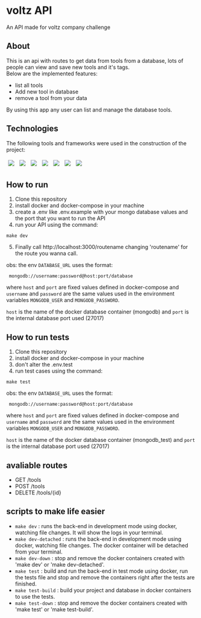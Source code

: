 # voltz API

An API made for voltz company challenge

## About

This is an api with routes to get data from tools from a database, lots of people can view and save new tools and it's tags.\
Below are the implemented features:

- list all tools
- Add new tool in database
- remove a tool from your data

By using this app any user can list and manage the database tools.

## Technologies

The following tools and frameworks were used in the construction of the project:<br>

<p>
  <img style='margin: 5px;' src='https://img.shields.io/badge/Node.js-339933?style=for-the-badge&logo=nodedotjs&logoColor=white'>
  <img style='margin: 5px;' src='https://img.shields.io/badge/TypeScript-007ACC?style=for-the-badge&logo=typescript&logoColor=whiteE'>
  <img style='margin: 5px;' src='https://img.shields.io/badge/MongoDB-4EA94B?style=for-the-badge&logo=mongodb&logoColor=white'>
  <img style='margin: 5px;' src="https://img.shields.io/badge/Express.js-000000?style=for-the-badge&logo=express&logoColor=white"/>
  <img style='margin: 5px;' src="https://img.shields.io/badge/Jest-C21325?style=for-the-badge&logo=jest&logoColor=white"/>
  <img style='margin: 5px;' src="https://img.shields.io/badge/Docker-2CA5E0?style=for-the-badge&logo=docker&logoColor=white"/>
  <img style='margin: 5px;' src="https://img.shields.io/badge/Swagger-85EA2D?style=for-the-badge&logo=Swagger&logoColor=white"/>
  
</p>

## How to run

1. Clone this repository
2. install docker and docker-compose in your machine
3. create a .env like .env.example with your mongo database values and the port that you want to run the API
4. run your API using the command:

```
make dev
```

5. Finally call http://localhost:3000/routename changing 'routename' for the route you wanna call.

obs: the env `DATABASE_URL` uses the format:

```
 mongodb://username:password@host:port/database
```

where `host` and `port` are fixed values defined in docker-compose and `username` and `password` are the same values used in the environment variables `MONGODB_USER` and `MONGODB_PASSWORD`.

`host` is the name of the docker database container (mongodb) and `port` is the internal database port used (27017)

## How to run tests

1. Clone this repository
2. install docker and docker-compose in your machine
3. don't alter the .env.test
4. run test cases using the command:

```
make test
```

obs: the env `DATABASE_URL` uses the format:

```
 mongodb://username:password@host:port/database
```

where `host` and `port` are fixed values defined in docker-compose and `username` and `password` are the same values used in the environment variables `MONGODB_USER` and `MONGODB_PASSWORD`.

`host` is the name of the docker database container (mongodb_test) and `port` is the internal database port used (27017)

## avaliable routes

- GET /tools
- POST /tools
- DELETE /tools/{id}

## scripts to make life easier

- `make dev` : runs the back-end in development mode using docker, watching file changes. It will show the logs in your terminal.
- `make dev-detached` : runs the back-end in development mode using docker, watching file changes. The docker container will be detached from your terminal.
- `make dev-down` : stop and remove the docker containers created with 'make dev' or 'make dev-detached'.
- `make test` : build and run the back-end in test mode using docker, run the tests file and stop and remove the containers right after the tests are finished.
- `make test-build` : build your project and database in docker containers to use the tests.
- `make test-down` : stop and remove the docker containers created with 'make test' or 'make test-build'.
